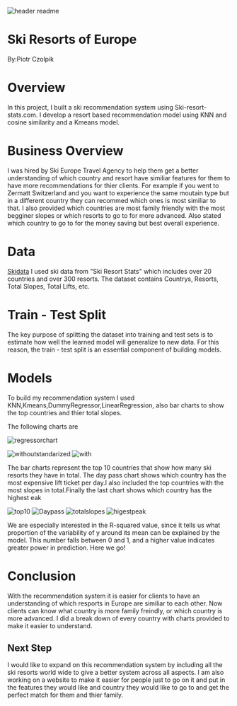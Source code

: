 ![header readme](https://user-images.githubusercontent.com/92397725/157523602-09bb8da9-154d-43b7-99ac-d471935426f2.jpg)


# Ski Resorts of Europe
By:Piotr Czolpik

# Overview
In this project, I built a ski recommendation system using Ski-resort-stats.com. I develop a resort based recommendation model using KNN and cosine similarity and a Kmeans model.

# Business Overview
I was hired by Ski Europe Travel Agency to help them get a better understanding of which country and resort have similiar features for them to have more recommendations for thier clients. For example if you went to Zermatt Switzerland and you want to experience the same moutain type but in a different country they can recommed which ones is most similiar to that. I also provided which countries are most family friendly with the most begginer slopes or which resorts to go to for more advanced. Also stated which country to go to for the money saving but best overall experience.

# Data
  [Skidata](https://ski-resort-stats.com/)
I used ski data from "Ski Resort Stats" which includes over 20 countries and over 300 resorts. The dataset contains Countrys, Resorts, Total Slopes, Total Lifts, etc.

# Train - Test Split

The key purpose of splitting the dataset into training and test sets is to estimate how well the learned model will generalize to new data. For this reason, the train - test split is an essential component of building models.



# Models

To build my recommendation system I used KNN,Kmeans,DummyRegressor,LinearRegression, also bar charts to show the top countries and thier total slopes.

The following charts are 

![regressorchart](https://github.com/Pczo31/Capstone/blob/main/images/regressor%20chart.png)

![withoutstandarized](https://github.com/Pczo31/Capstone/blob/main/images/Without%20standardization.png)
![with](https://github.com/Pczo31/Capstone/blob/main/images/standardizedchart.png)




The bar charts represent the top 10 countries that show how many ski resorts they have in total. The day pass chart shows which country has the most expensive lift ticket per day.I also included the top countries with the most slopes in total.Finally the last chart shows which country has the highest eak

![top10](https://github.com/Pczo31/Capstone/blob/main/images/top%2010%20barchart.png)
![Daypass](https://github.com/Pczo31/Capstone/blob/main/images/price%20barchart.png)
![totalslopes](https://github.com/Pczo31/Capstone/blob/main/images/totalslopes%20barchart.png)
![higestpeak](https://github.com/Pczo31/Capstone/blob/main/images/highest%20barchart.png)





We are especially interested in the R-squared value, since it tells us what proportion of the variability of y around its mean can be explained by the model. This number falls between 0 and 1, and a higher value indicates greater power in prediction. Here we go!


# Conclusion
With the recommendation system it is easier for clients to have an understanding of which resports in Europe are similiar to each other. Now clients can know what country is more family freindly, or which country is more advanced. I did a break down of every country with charts provided to make it easier to understand.


## Next Step
I would like to expand on this recommendation system by including all the ski resorts world wide to give a better system across all aspects. I am also working on a website to make it easier for people just to go on it and put in the features they would like and country they would like to go to and get the perfect match for them and thier family.
